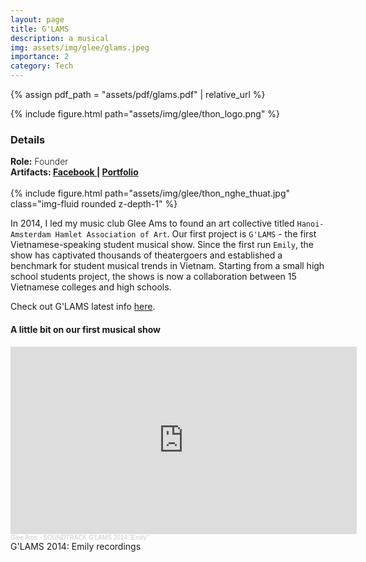 ```yaml
---
layout: page
title: G'LAMS
description: a musical
img: assets/img/glee/glams.jpeg
importance: 2
category: Tech
---
```

{% assign pdf_path = "assets/pdf/glams.pdf" | relative_url %}
<div class="row sm-2">
        {% include figure.html path="assets/img/glee/thon_logo.png" %}
</div>

<h3> Details </h3>
<div class="row" >
    <div class="col-sm-6" style="font-weight:300;"> 
    <strong> Role:</strong> Founder
    </div> 
</div>
<div class="row" >
    <div class="col-sm-6" style="font-weight:300;"> 
    <strong> Artifacts: <a target="_blank" rel="noopener noreferrer" href="https://www.facebook.com/glamsmusical"> Facebook </a> | 
    <a target="_blank" rel="noopener noreferrer" href="{{ pdf_path | relative_url }}"> Portfolio </a> </strong>
    </div>
</div>
<br>

<div class="row mt-9">
        {% include figure.html path="assets/img/glee/thon_nghe_thuat.jpg" class="img-fluid rounded z-depth-1" %}
</div>

In 2014, I led my music club Glee Ams to found an art collective titled `Hanoi-Amsterdam Hamlet Association of Art`. Our first project is `G'LAMS` - the first Vietnamese-speaking student musical show. Since the first run `Emily`, the show has captivated thousands of theatergoers and established a benchmark for student musical trends in Vietnam. Starting from a small high school students project, the shows is now a collaboration between 15 Vietnamese colleges and high schools.

Check out G'LAMS latest info [here](https://www.facebook.com/glamsmusical).
<br>
<h4> A little bit on our first musical show </h4>
<iframe width="110%" height="300" scrolling="no" frameborder="yes" allow="autoplay" src="https://w.soundcloud.com/player/?url=https%3A//api.soundcloud.com/playlists/146643809&color=%23ff5500&auto_play=false&hide_related=false&show_comments=true&show_user=true&show_reposts=false&show_teaser=true&visual=true"></iframe><div style="font-size: 10px; color: #cccccc;line-break: anywhere;word-break: normal;overflow: hidden;white-space: nowrap;text-overflow: ellipsis; font-family: Interstate,Lucida Grande,Lucida Sans Unicode,Lucida Sans,Garuda,Verdana,Tahoma,sans-serif;font-weight: 100;"><a href="https://soundcloud.com/glee-ams" title="Glee Ams" target="_blank" style="color: #cccccc; text-decoration: none;">Glee Ams</a> · <a href="https://soundcloud.com/glee-ams/sets/soundtrack-glams-2014-emily" title="SOUNDTRACK G&#x27;LAMS 2014 &quot;Emily&quot;" target="_blank" style="color: #cccccc; text-decoration: none;">SOUNDTRACK G&#x27;LAMS 2014 &quot;Emily&quot;</a></div>
<div class="caption">
    G'LAMS 2014: Emily recordings
</div>
<br>
<!-- ///assets/pdf/cv.pdf -->
<object data="{{pdf_path | relative_url}}" width="850" height="900" type="application/pdf"></object>